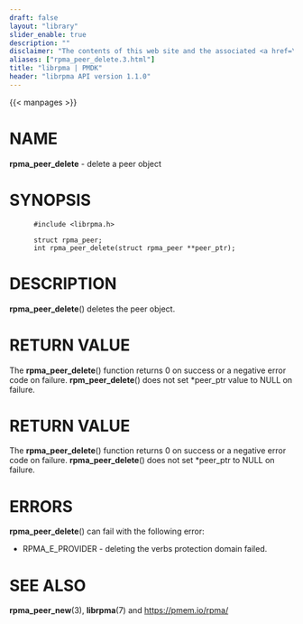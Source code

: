 ```yaml
---
draft: false
layout: "library"
slider_enable: true
description: ""
disclaimer: "The contents of this web site and the associated <a href=\"https://github.com/pmem\">GitHub repositories</a> are BSD-licensed open source."
aliases: ["rpma_peer_delete.3.html"]
title: "librpma | PMDK"
header: "librpma API version 1.1.0"
---
```

{{< manpages >}}

[comment]: <> (SPDX-License-Identifier: BSD-3-Clause)
[comment]: <> (Copyright 2020-2023, Intel Corporation)

# NAME

**rpma_peer_delete** - delete a peer object

# SYNOPSIS

          #include <librpma.h>

          struct rpma_peer;
          int rpma_peer_delete(struct rpma_peer **peer_ptr);

# DESCRIPTION

**rpma_peer_delete**() deletes the peer object.

# RETURN VALUE

The **rpma_peer_delete**() function returns 0 on success or a negative
error code on failure. **rpm_peer_delete**() does not set \*peer_ptr
value to NULL on failure.

# RETURN VALUE

The **rpma_peer_delete**() function returns 0 on success or a negative
error code on failure. **rpma_peer_delete**() does not set \*peer_ptr to
NULL on failure.

# ERRORS

**rpma_peer_delete**() can fail with the following error:

-   RPMA_E\_PROVIDER - deleting the verbs protection domain failed.

# SEE ALSO

**rpma_peer_new**(3), **librpma**(7) and https://pmem.io/rpma/

